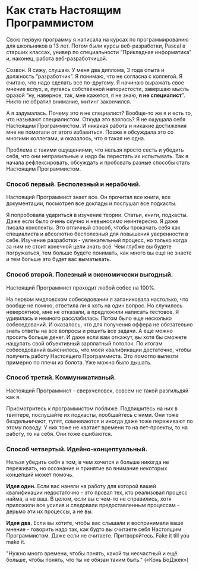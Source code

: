 # Как стать Настоящим Программистом

Свою первую программу я написала на курсах по программированию для школьников в 13 лет. Потом были курсы веб-разработки, Pascal в старших классах, универ по специальности “Прикладная информатика” и, наконец, работа веб-разработчицой.

Созвон. Я сижу, слушаю. У меня два диплома, 3 года опыта и должность “разработчик”. Я понимаю, что не согласна с коллегой. Я считаю, что надо сделать все по-другому. Я начинаю выражать свое мнение вслух, и, пугаясь собственной напористости, завершаю мысль фразой “ну, наверное, так, мне кажется, я не знаю, **я не специалист**”. Никто не обратил внимание, митинг закончился. 

А я задумалась. Почему это я не специалист? Вообще-то же я и есть то, что называют специалистом. Откуда это взялось? Я не ощущала себя Настоящим Программистом. И никакая работа и никакие достижения мне не помогали от этого избавиться. Позже я обсуждала это со многими коллегами, и оказалось, что я такая не одна. 

Проблема с такими ощущениями, что нельзя просто сесть и убедить себя, что они неправильные и надо бы перестать их испытывать. Так я начала рефлексировать, обсуждать и пробовать разные способы стать Настоящим Программистом.

### Способ первый. Бесполезный и нерабочий.

Настоящий Программист знает все. Он прочитал все книги, все документации, посмотрел все доклады и послушал все подкасты.

Я попробовала удариться в изучение теории. Статьи, книги, подкасты. Даже если было очень скучно и невыносимо неинтересно. Я даже писала конспекты.
Это отличный способ, чтобы прокачать себя как специалиста и абсолютно бесполезный для повышения уверенности в себе. Изучение разработки - увлекательный процесс, но только когда за ним не стоит конечной цели знать всё. Чем глубже вы будете погружаться, тем больше будете понимать, как много вы еще не знаете и тем больше это будет вас выматывать.

### Способ второй. Полезный и экономически выгодный.

Настоящий Программист проходит любой собес на 100%.

На первом мидловском собеседовании я запаниковала настолько, что вообще не помню, ответила ли я хоть на один вопрос. Но случилось невероятное, мне не отказали, а предложили написать тестовое. Я удивилась и немного расслабилась.
Потом было еще несколько собеседований. И оказалось, что для получения оффера не обязательно знать ответы на все вопросы и решить все задачи. 
А еще можно просить больше денег. И даже если вам откажут, вы хотя бы сможете нащупать свой объективный зарплатный потолок.
По итогам собеседований выяснилось, что моей квалификации достаточно, чтобы получить работу Настоящего Программиста. Это помогло вылезти примерно по плечи из болота. Уже можно было дышать.

### Способ третий. Коммуникативный.

Настоящий Программист - сверхчеловек, совсем не такой разгильдяй как я.

Присмотритесь к программистом поближе. Подпишитесь на них в твиттере, послушайте их подкасты, пообщайтесь с ними. Они тоже бездельничают, тупят, сомневаются и иногда даже тоже переживают по этому поводу. У них тоже не хватает времени то на пет-проекты, то на работу, то на себя. Они тоже ошибаются.

### Способ четвертый. Идейно-концептуальный.

Нельзя убедить себя в том, в чем хочется и больше никогда не переживать, но осознание и принятие во внимание некоторых концепций может помочь.

**Идея один.** Если вас наняли на работу для которой вашей квалификации недостаточно - это провал тех, кто реализовал процесс найма, а не ваш. В целом, если вы с чем-то не справились, хотя приложили все усилия и следовали предоставленным процессам - дерьмо эти их процессы, а не вы.

**Идея два.** Если вы хотите, чтобы вас слышали и воспринимали ваше мнение - говорить надо так, как будто вы считаете себя Настоящим Программистом. Даже если не считаете. Притворяйтесь. Fake it till you make it.


"Нужно много времени, чтобы понять, какой ты несчастный и ещё больше, чтобы понять, что ты не обязан таким быть."
(«Конь БоДжек»)
 
